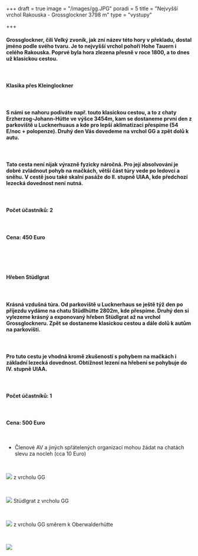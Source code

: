 +++
draft = true
image = "/images/gg.JPG"
poradi = 5
title = "Nejvyšší vrchol Rakouska - Grossglockner 3798 m"
type = "vystupy"

+++
#### **Grossglockne**r, čili Velký zvoník, jak zní název této hory v překladu, dostal jméno podle svého tvaru. Je to nejvyšší vrchol pohoří Hohe Tauern i celého Rakouska. Poprvé byla hora zlezena přesně v roce 1800, a to dnes už klasickou cestou.

####  

#### **Klasika přes Kleinglockner**

####  

#### S námi se nahoru podíváte např. touto klasickou cestou, a to z chaty **Erzherzog-Johann-Hütte** ve výšce 3454m, kam se dostaneme první den z parkoviště u Lucknerhuaus a kde pro lepší aklimatizaci přespíme (54 E/noc + polopenze). Druhý den Vás dovedeme na vrchol GG a zpět dolů k autu.

####  

#### Tato cesta není nijak výrazně fyzicky náročná. Pro její absolvování  je dobré zvládnout pohyb na mačkách, větší část túry vede po ledovci a sněhu. V cestě jsou také skalní pasáže do II. stupně UIAA, kde předchozí lezecká dovednost není nutná.

####  

#### Počet účastníků: 2

####  

#### Cena: 450 Euro

####  
&nbsp;

#### **Hřeben Stüdlgrat**

####  

#### Krásná vzdušná túra. Od parkoviště u Lucknerhaus se ještě týž den po příjezdu vydáme na chatu **Stüdlhütte** 2802m, kde přespíme. Druhý den si vylezeme krásný a exponovaný hřeben Stüdlgrat až na vrchol Grossglockneru. Zpět se dostaneme klasickou cestou a dále dolů k autům na parkovišti.

####  

#### Pro tuto cestu je vhodná kromě zkušenosti s pohybem na mačkách i základní lezecká dovednost. Obtížnost lezení na hřebeni se pohybuje do IV. stupně UIAA.

####  

#### Počet účastníků: 1

####  

#### Cena: 500 Euro

 

* Členové AV a jiných spřátelených organizací mohou žádat na chatách slevu za nocleh (cca 10 Euro)

 

![](/images/gg-vrchol.JPG)
z vrcholu GG

 

![](/images/z-gg-studlgrat.JPG)
Stüdlgrat z vrcholu GG

 

![](/images/pohled-z-gg-smer-oberwalderhutte.JPG)
z vrcholu GG směrem k Oberwalderhütte

 

![](/images/z-gg-2.JPG)
